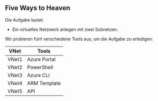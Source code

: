 ## Five Ways to Heaven

Die Aufgabe lautet:
- Ein virtuelles Netzwerk anlegen mit zwei Subnetzen.

Wir probieren fünf verschiedene Tools aus, um die Aufgabe zu erledigen:

VNet      | Tools
--------- | ------------
VNet1     | Azure Portal
VNet2     | PowerShell
VNet3     | Azure CLI
VNet4     | ARM Template
VNet5     | API
